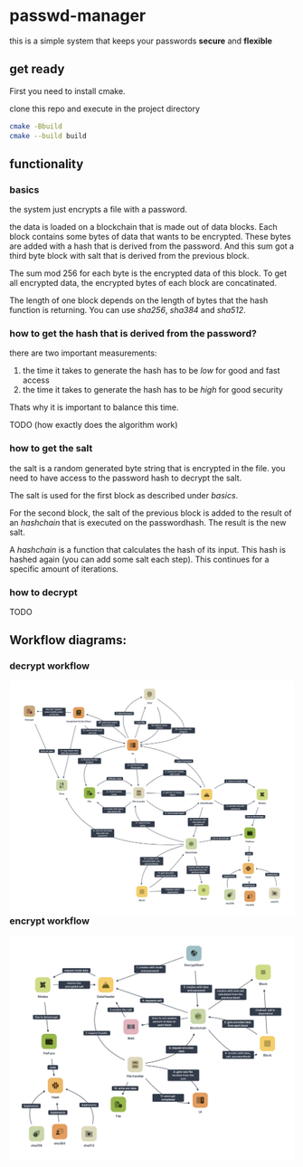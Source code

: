 # passwd-manager
this is a simple system that keeps your passwords **secure** and **flexible**

## get ready
First you need to install cmake.
<!--For ubuntu:
```sh 
sudo apt install cmake
```-->
clone this repo and execute in the project directory
```sh
cmake -Bbuild
cmake --build build
```

## functionality
### basics
the system just encrypts a file with a password.

the data is loaded on a blockchain that is made out of data blocks.
Each block contains some bytes of data that wants to be encrypted.
These bytes are added with a hash that is derived from the password.
And this sum got a third byte block with salt that is derived from the previous block.

The sum mod 256 for each byte is the encrypted data of this block.
To get all encrypted data, the encrypted bytes of each block are concatinated.

The length of one block depends on the length of bytes that the hash function is returning. You can use *sha256*, *sha384* and *sha512*.

### how to get the hash that is derived from the password?

there are two important measurements:
1. the time it takes to generate the hash has to be *low* for good and fast access
2. the time it takes to generate the hash has to be *high* for good security

Thats why it is important to balance this time.

TODO (how exactly does the algorithm work)

### how to get the salt
the salt is a random generated byte string that is encrypted in the file.
you need to have access to the password hash to decrypt the salt.

The salt is used for the first block as described under *basics*.

For the second block, the salt of the previous block is added to the result
of an *hashchain* that is executed on the passwordhash.
The result is the new salt.

A *hashchain* is a function that calculates the hash of its input.
This hash is hashed again (you can add some salt each step).
This continues for a specific amount of iterations.

### how to decrypt

TODO



## Workflow diagrams:
### decrypt workflow
<img src="docs/decrypt.png"
     alt="Decrypt workflow"
     style="float: left; margin-right: 10px;"
 />
### encrypt workflow
 <img src="docs/encrypt.png"
     alt="Decrypt workflow"
     style="float: left; margin-right: 10px;"
 />
